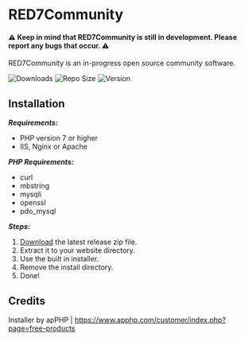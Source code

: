 # RED7Community
#### :warning: Keep in mind that RED7Community is still in development. Please report any bugs that occur. :warning:
RED7Community is an in-progress open source community software.

![Downloads](https://img.shields.io/github/downloads/RED7Studios/RED7Community/total)
![Repo Size](https://img.shields.io/github/repo-size/RED7Studios/RED7Community)
![Version](https://img.shields.io/github/v/release/RED7Studios/RED7Community)

## Installation
**_Requirements:_**
- PHP version 7 or higher
- IIS, Nginx or Apache

**_PHP Requirements:_**
- curl
- mbstring
- mysqli
- openssl
- pdo_mysql

**_Steps:_**
1. [Download](https://github.com/RED7Studios/RED7Community/releases/latest) the latest release zip file.
2. Extract it to your website directory.
3. Use the built in installer.
4. Remove the install directory.
5. Done!

## Credits
Installer by apPHP | https://www.apphp.com/customer/index.php?page=free-products
